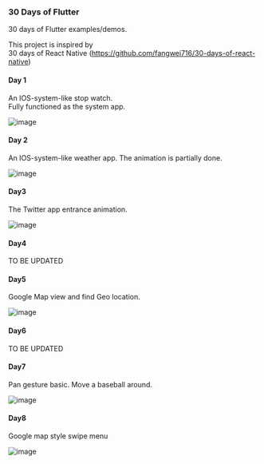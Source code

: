 ### 30 Days of Flutter 
30 days of Flutter examples/demos.

This project is inspired by   
30 days of React Native (https://github.com/fangwei716/30-days-of-react-native) 

#### Day 1 
An IOS-system-like stop watch.  
Fully functioned as the system app.  

![image](https://raw.githubusercontent.com/jianggaocheng/30-days-of-flutter/master/screenshot/day1.gif)

#### Day 2
An IOS-system-like weather app.
The animation is partially done.

![image](https://raw.githubusercontent.com/jianggaocheng/30-days-of-flutter/master/screenshot/day2.gif)

#### Day3
The Twitter app entrance animation.  

![image](https://raw.githubusercontent.com/jianggaocheng/30-days-of-flutter/master/screenshot/day3.gif)

#### Day4
TO BE UPDATED

#### Day5
Google Map view and find Geo location.

![image](https://raw.githubusercontent.com/jianggaocheng/30-days-of-flutter/master/screenshot/day5.gif)

#### Day6
TO BE UPDATED

#### Day7
Pan gesture basic. Move a baseball around.

![image](https://raw.githubusercontent.com/jianggaocheng/30-days-of-flutter/master/screenshot/day7.gif)

#### Day8
Google map style swipe menu

![image](https://raw.githubusercontent.com/jianggaocheng/30-days-of-flutter/master/screenshot/day8.gif)

